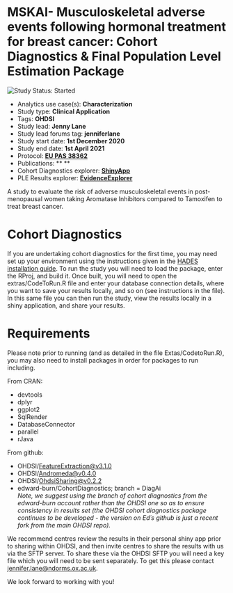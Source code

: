 MSKAI- Musculoskeletal adverse events following hormonal treatment for breast cancer: Cohort Diagnostics & Final Population Level Estimation Package
========================================================================================================================================================

<img src="https://img.shields.io/badge/Study%20Status-Started-blue.svg" alt="Study Status: Started">

- Analytics use case(s): **Characterization**
- Study type: **Clinical Application**
- Tags: **OHDSI**
- Study lead: **Jenny Lane**
- Study lead forums tag: **jenniferlane**
- Study start date: **1st December 2020**
- Study end date: **1st April 2021**
- Protocol: **[EU PAS 38362](http://www.encepp.eu/encepp/viewResource.htm?id=38363)**
- Publications: ** **
- Cohort Diagnostics explorer: **[ShinyApp](https://jenniferlane.shinyapps.io/CohortDiagnosticsMSKAI_FinalDesign/)**
- PLE Results explorer: **[EvidenceExplorer](https://jenniferlane.shinyapps.io/EvidenceExplorerMSKAI/)**

A study to evaluate the risk of adverse musculoskeletal events in post-menopausal women taking Aromatase Inhibitors compared to Tamoxifen to treat breast cancer.

# Cohort Diagnostics
If you are undertaking cohort diagnostics for the first time, you may need set up your environment using the instructions given in the [HADES installation guide](https://ohdsi.github.io/Hades/rSetup.html). To run the study you will need to load the package, enter the RProj, and build it. Once built, you will need to open the extras/CodeToRun.R file and enter your database connection details, where you want to save your results locally, and so on (see instructions in the file). In this same file you can then run the study, view the results locally in a shiny application, and share your results.

# Requirements
Please note prior to running (and as detailed in the file Extas/CodetoRun.R), you may also need to install packages in order for packages to run including. 

From CRAN:  
- devtools
- dplyr
- ggplot2
- SqlRender
- DatabaseConnector
- parallel
- rJava  

From github:  
- OHDSI/FeatureExtraction@v3.1.0
- OHDSI/Andromeda@v0.4.0
- OHDSI/OhdsiSharing@v0.2.2
- edward-burn/CohortDiagnostics; branch = DiagAi  
*Note, we suggest using the branch of cohort diagnostics from the edward-burn account rather than the OHDSI one so as to ensure consistency in results set (the OHDSI cohort diagnostics package continues to be developed - the version on Ed´s github is just a recent fork from the main OHDSI repo).*   

We recommend centres review the results in their personal shiny app prior to sharing within OHDSI, and then invite centres to share the results with us via the SFTP server. To share these via the OHDSI SFTP you will need a key file which you will need to be sent separately. To get this please contact jennifer.lane@ndorms.ox.ac.uk.

We look forward to working with you!
